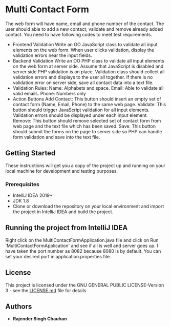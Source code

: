 # Multi Contact Form
The web form will have name, email and phone number of the contact. The user should able to add a new contact, validate and remove already added contact. You need to have following codes to meet test requirements.

- Frontend Validation Write an OO JavaScript class to validate all input elements on the web form. When user clicks validation, display the validation errors near the input fields. 
- Backend Validation Write an OO PHP class to validate all input elements on the web form at server side. Assume that JavaScript is disabled and server side PHP validation is on place. Validation class should collect all validation errors and displays to the user all together. If there is no validation error on server side, save all contact data into a text file. 
- Validation Rules: 
   Name: Alphabets and space. 
   Email: Able to validate all valid emails. 
   Phone: Numbers only 
- Action Buttons 
   Add Contact: This button should insert an empty set of contact form (Name, Email, Phone) to the same web page. 
   Validate: This button should trigger JavaScript validation for all input elements. Validation errors should be displayed under each input element. 
   Remove: This button should remove selected set of contact form from web page and the text file which has been saved. 
   Save: This button should submit the forms on the page to server side so PHP can handle form validation and save into the text file. 

## Getting Started
These instructions will get you a copy of the project up and running on your local machine for development and testing purposes.

### Prerequisites
 - IntelliJ IDEA 2019+
 - JDK 1.8
 - Clone or download the repository on your local environment and import the project in IntelliJ IDEA and build the project.

## Running the project from IntelliJ IDEA
Right click on the MultiContactFormApplication.java file and click on Run 'MultiContactFormApplication' and see if all is well and server goes up. I have taken the port number as 8082 because 8080 is by default. You can set your desired port in application.properties file.

## License
This project is licensed under the GNU GENERAL PUBLIC LICENSE-Version 3 - see the [LICENSE.md](LICENSE.md) file for details

## Authors
* **Rajender Singh Chauhan**
